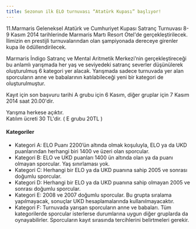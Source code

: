 ```yaml
---
title: Sezonun ilk ELO turnuvası “Atatürk Kupası” başlıyor!
---
```


11.Marmaris Geleneksel Atatürk ve Cumhuriyet Kupası Satranç Turnuvası 8-9 Kasım 2014 tarihlerinde Marmaris Martı Resort Otel'de gerçekleştirilecek.
İlimizin en prestijli turnuvalarından olan şampiyonada dereceye girenler kupa ile ödüllendirilecek.

Marmaris İndigo Satranç ve Mental Aritmetik Merkezi’nin gerçekleştireceği bu anlamlı yarışmada her yaş ve seviyedeki satranç severler düşünülerek oluşturulmuş 6 kategori yer alacak. Yarışmada sadece turnuvada yer alan sporcuların anne ve babalarının katılabileceği yeni bir kategori de oluşturulmuştur.  


Kayıt için son başvuru tarihi A grubu için 6 Kasım, diğer gruplar için 7 Kasım 2014 saat 20.00'dir.  

Yarışma herkese açıktır.  
Katılım ücreti 30 TL'dir. ( E grubu 20TL )  

#### Kategoriler
* Kategori A: ELO Puanı 2200’ün altında olmak koşuluyla, ELO ya da UKD puanlarından herhangi biri 1400 ve üzeri olan sporcular.
*	Kategori B: ELO ve UKD puanları 1400 ün altında olan ya da puanı olmayan sporcular. Yaş sınırlaması yok.
*	Kategori C: Herhangi bir ELO ya da UKD puanına sahip 2005 ve sonrası doğumlu sporcular.
*	Kategori D: Herhangi bir ELO ya da UKD puanına sahip olmayan 2005 ve sonrası doğumlu sporcular.
*	Kategori E: 2008 ve 2007 doğumlu sporcular. Bu grupta sıralama yapılmayacak, sonuçlar UKD hesaplamalarında kullanılmayacaktır.
*	Kategori F: Turnuvada yarışan sporcuların anne ve babaları.
Tüm kategorilerde sporcular isterlerse durumlarına uygun diğer gruplarda da oynayabilirler. Sporcuların kayıt sırasında tercihlerini belirtmeleri gerekir.
